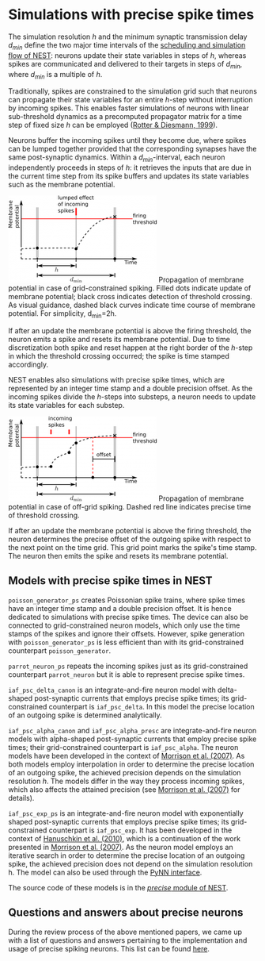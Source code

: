 # Simulations with precise spike times

The simulation resolution *h* and the minimum synaptic transmission delay
*d<sub>min</sub>* define the two major time intervals of the [scheduling and simulation flow of NEST](scheduling-and-simulation-flow.md):
neurons update their state variables in steps of *h*, whereas spikes are
communicated and delivered to their targets in steps of *d<sub>min</sub>*,
where *d<sub>min</sub>* is a multiple of *h*.

Traditionally, spikes are constrained to the simulation grid such that neurons
can propagate their state variables for an entire *h*-step without interruption
by incoming spikes. This enables faster simulations of neurons with linear
sub-threshold dynamics as a precomputed propagator matrix for a time step of
fixed size *h* can be employed ([Rotter & Diesmann, 1999](http://dx.doi.org/10.1007/s004220050570)).

Neurons buffer the incoming spikes until they become due, where spikes can be
lumped together provided that the corresponding synapses have the same
post-synaptic dynamics. Within a *d<sub>min</sub>*-interval, each neuron
independently proceeds in steps of *h*: it retrieves the inputs that are due in
the current time step from its spike buffers and updates its state variables
such as the membrane potential.

![Propagation of membrane potential in case of grid-constrained spiking. Filled dots indicate update of membrane potential; black cross indicates detection of threshold crossing. As visual guidance, dashed black curves indicate time course of membrane potential. For simplicity, d\_min=2h.](../../img//precise1-300x175.png)
Propagation of membrane potential in case of grid-constrained spiking. Filled
dots indicate update of membrane potential; black cross indicates detection of
threshold crossing. As visual guidance, dashed black curves indicate time course
of membrane potential. For simplicity, d<sub>min</sub>=2h.

If after an update the membrane potential is above the firing threshold, the
neuron emits a spike and resets its membrane potential. Due to time
discretization both spike and reset happen at the right border of the *h*-step
in which the threshold crossing occurred; the spike is time stamped accordingly.

NEST enables also simulations with precise spike times, which are represented by
an integer time stamp and a double precision offset. As the incoming spikes
divide the *h*-steps into substeps, a neuron needs to update its state variables
for each substep.

![Propagation of membrane potential in case of off-grid spiking. Dashed red line indicates precise time of threshold crossing.](../../img//precise2-300x171.png)
Propagation of membrane potential in case of off-grid spiking. Dashed red line
indicates precise time of threshold crossing.

If after an update the membrane potential is above the firing threshold, the
neuron determines the precise offset of the outgoing spike with respect to the
next point on the time grid. This grid point marks the spike's time stamp. The
neuron then emits the spike and resets its membrane potential.

## Models with precise spike times in NEST

`poisson_generator_ps` creates Poissonian spike trains, where spike times have
an integer time stamp and a double precision offset. It is hence dedicated to
simulations with precise spike times. The device can also be connected to
grid-constrained neuron models, which only use the time stamps of the spikes and
ignore their offsets. However, spike generation with `poisson_generator_ps` is
less efficient than with its grid-constrained counterpart `poisson_generator`.

`parrot_neuron_ps` repeats the incoming spikes just as its grid-constrained
counterpart `parrot_neuron` but it is able to represent precise spike times.

`iaf_psc_delta_canon` is an integrate-and-fire neuron model with delta-shaped
post-synaptic currents that employs precise spike times; its grid-constrained
counterpart is `iaf_psc_delta`. In this model the precise location of an
outgoing spike is determined analytically.

`iaf_psc_alpha_canon` and `iaf_psc_alpha_presc` are integrate-and-fire neuron
models with alpha-shaped post-synaptic currents that employ precise spike times;
their grid-constrained counterpart is `iaf_psc_alpha`. The neuron models have
been developed in the context of [Morrison et al. (2007)](http://dx.doi.org/10.1162/neco.2007.19.1.47).
As both models employ interpolation in order to determine the precise location
of an outgoing spike, the achieved precision depends on the simulation
resolution *h*. The models differ in the way they process incoming spikes,
which also affects the attained precision (see [Morrison et al. (2007)](http://dx.doi.org/10.1162/neco.2007.19.1.47)
for details).

`iaf_psc_exp_ps` is an integrate-and-fire neuron model with exponentially shaped
post-synaptic currents that employs precise spike times; its grid-constrained
counterpart is `iaf_psc_exp`. It has been developed in the context of
[Hanuschkin et al. (2010)](http://dx.doi.org/10.3389/fninf.2010.00113),
which is a continuation of the work presented in [Morrison et al. (2007)](http://dx.doi.org/10.1162/neco.2007.19.1.47).
As the neuron model employs an iterative search in order to determine the
precise location of an outgoing spike, the achieved precision does not depend on
the simulation resolution h. The model can also be used through the [PyNN interface](http://neuralensemble.org/trac/PyNN/wiki/ContinuousTimeSpiking).

The source code of these models is in the [*precise* module of NEST](https://github.com/nest/nest-simulator/tree/master/precise).

## Questions and answers about precise neurons

During the review process of the above mentioned papers, we came up with a list
of questions and answers pertaining to the implementation and usage of precise
spiking neurons. This list can be found [here](qa-precise-spike-times.md).
